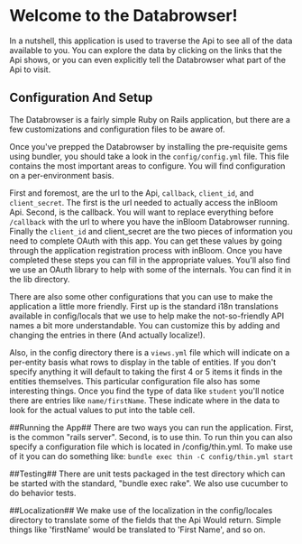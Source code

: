 # Welcome to the Databrowser! #

In a nutshell, this application is used to traverse the Api to see all of the data available to you.
You can explore the data by clicking on the links that the Api shows, or you can even explicitly tell
the Databrowser what part of the Api to visit.

## Configuration And Setup ##
The Databrowser is a fairly simple Ruby on Rails application, but there are a few customizations and
configuration files to be aware of.

Once you've prepped the Databrowser by installing the pre-requisite gems using bundler, you should take
a look in the `config/config.yml` file. This file contains the most important areas to configure. You will
find configuration on a per-environment basis.

First and foremost, are the url to the Api, `callback`, `client_id`, and `client_secret`. The first is the url
needed to actually access the inBloom Api. Second, is the callback. You will want to replace everything before
`/callback` with the url to where you have the inBloom Databrowser running. Finally the `client_id` and
client_secret are the two pieces of information you need to complete OAuth with this app. You can get these
values by going through the application registration process with inBloom. Once you have completed these
steps you can fill in the appropriate values. You'll also find we use an OAuth library to help with some
of the internals. You can find it in the lib directory.

There are also some other configurations that you can use to make the application a little more friendly.
First up is the standard i18n translations available in config/locals that we use to help make the
not-so-friendly API names a bit more understandable. You can customize this by adding and changing
the entries in there (And actually localize!).

Also, in the config directory there is a `views.yml` file which will indicate on a per-entity basis what
rows to display in the table of entities. If you don't specify anything it will default to taking the
first 4 or 5 items it finds in the entities themselves. This particular configuration file also has
some interesting things. Once you find the type of data like `student` you'll notice there are entries
like `name/firstName`. These indicate where in the data to look for the actual values to put into the
table cell.

##Running the App##
There are two ways you can run the application. First, is the common "rails server". Second, is to use thin.
To run thin you can also specify a configuration file which is located in /config/thin.yml. To make use
of it you can do something like: `bundle exec thin -C config/thin.yml start`

##Testing##
There are unit tests packaged in the test directory which can be started with the standard, "bundle exec rake".
We also use cucumber to do behavior tests.

##Localization##
We make use of the localization in the config/locales directory to translate some of the fields that the Api
Would return. Simple things like 'firstName' would be translated to 'First Name', and so on.


